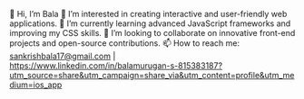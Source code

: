 👋 Hi, I’m Bala
👀 I’m interested in creating interactive and user-friendly web applications.
🌱 I’m currently learning advanced JavaScript frameworks and improving my CSS skills.
💞️ I’m looking to collaborate on innovative front-end projects and open-source contributions.
📫 How to reach me: sankrishbala17@gmail.com |  
   https://www.linkedin.com/in/balamurugan-s-815383187?utm_source=share&utm_campaign=share_via&utm_content=profile&utm_medium=ios_app 

<!---
sankrishbala/sankrishbala is a ✨ special ✨ repository because its `README.md` (this file) appears on your GitHub profile.
You can click the Preview link to take a look at your changes.
--->

